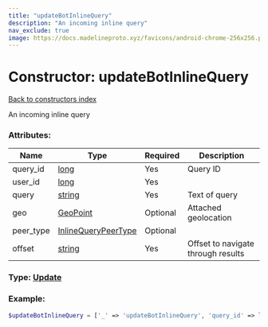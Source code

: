 ```yaml
---
title: "updateBotInlineQuery"
description: "An incoming inline query"
nav_exclude: true
image: https://docs.madelineproto.xyz/favicons/android-chrome-256x256.png
---
```

# Constructor: updateBotInlineQuery  
[Back to constructors index](/API_docs/constructors/index.html)



An incoming inline query

### Attributes:

| Name     |    Type       | Required | Description |
|----------|---------------|----------|-------------|
|query\_id|[long](/API_docs/types/long.html) | Yes|Query ID|
|user\_id|[long](/API_docs/types/long.html) | Yes|
|query|[string](/API_docs/types/string.html) | Yes|Text of query|
|geo|[GeoPoint](/API_docs/types/GeoPoint.html) | Optional|Attached geolocation|
|peer\_type|[InlineQueryPeerType](/API_docs/types/InlineQueryPeerType.html) | Optional|
|offset|[string](/API_docs/types/string.html) | Yes|Offset to navigate through results|



### Type: [Update](/API_docs/types/Update.html)


### Example:

```php
$updateBotInlineQuery = ['_' => 'updateBotInlineQuery', 'query_id' => long, 'user_id' => long, 'query' => 'string', 'geo' => GeoPoint, 'peer_type' => InlineQueryPeerType, 'offset' => 'string'];
```  
